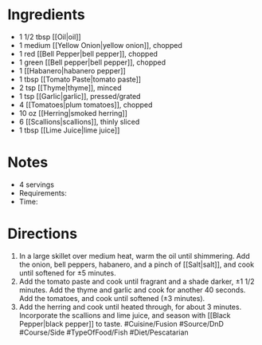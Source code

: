 # Ingredients
- 1 1/2 tbsp [[Oil|oil]]
- 1 medium [[Yellow Onion|yellow onion]], chopped
- 1 red [[Bell Pepper|bell pepper]], chopped
- 1 green [[Bell pepper|bell pepper]], chopped
- 1 [[Habanero|habanero pepper]]
- 1 tbsp [[Tomato Paste|tomato paste]]
- 2 tsp [[Thyme|thyme]], minced
- 1 tsp [[Garlic|garlic]], pressed/grated
- 4 [[Tomatoes|plum tomatoes]], chopped
- 10 oz [[Herring|smoked herring]]
- 6 [[Scallions|scallions]], thinly sliced
- 1 tbsp [[Lime Juice|lime juice]]
# Notes
- 4 servings
- Requirements:
- Time: 
# Directions
1. In a large skillet over medium heat, warm the oil until shimmering. Add the onion, bell peppers, habanero, and a pinch of [[Salt|salt]], and cook until softened for ±5 minutes. 
2. Add the tomato paste and cook until fragrant and a shade darker, ±1 1/2 minutes. Add the thyme and garlic and cook for another 40 seconds. Add the tomatoes, and cook until softened (±3 minutes). 
3. Add the herring and cook until heated through, for about 3 minutes. Incorporate the scallions and lime juice, and season with [[Black Pepper|black pepper]] to taste.
#Cuisine/Fusion #Source/DnD #Course/Side #TypeOfFood/Fish #Diet/Pescatarian  